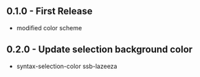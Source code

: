 ## 0.1.0 - First Release
* modified color scheme
## 0.2.0 - Update selection background color
* syntax-selection-color ssb-lazeeza
